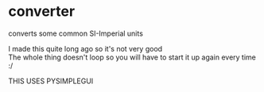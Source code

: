 # converter
converts some common SI-Imperial units

I made this quite long ago so it's not very good <br />
The whole thing doesn't loop so you will have to start it up again every time :/

THIS USES PYSIMPLEGUI
